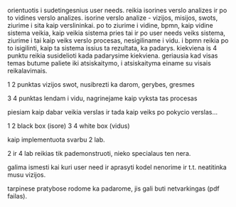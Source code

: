 
orientuotis i sudetingesnius user needs. reikia isorines verslo analizes ir po to vidines verslo analizes. isorine verslo analize - vizijos, misijos, swots, ziurime i sita kaip verslininkai. po to ziurime i vidine, bpmn, kaip vidine sistema veikia, kaip veikia sistema pries tai ir po user needs veiks sistema, ziurime i tai kaip veiks verslo procesas, nesigiliname i vidu. i bpmn reikia po to isigilinti, kaip ta sistema issius ta rezultata, ka padarys. kiekviena is 4 punktu reikia susidelioti kada padarysime kiekviena. geriausia kad visas temas butume paliete iki atsiskaitymo, i atsiskaityma einame su visais reikalavimais.

1 2 punktas vizijos swot, nusibrezti ka darom, gerybes, gresmes

3 4 punktas lendam i vidu, nagrinejame kaip vyksta tas procesas

piesiam kaip dabar veikia verslas ir tada kaip veiks po pokycio verslas...

1 2 black box (isore)
3 4 white box (vidus)

kaip implementuota svarbu 2 lab. 

2 ir 4 lab reikias tik pademonstruoti, nieko specialaus ten nera.

galima ismesti kai kuri user need ir aprasyti kodel nenorime ir t.t. neatitinka musu vizijos.

tarpinese pratybose rodome ka padarome, jis gali buti netvarkingas (pdf failas).

